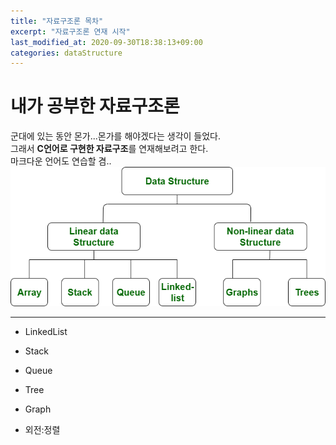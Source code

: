 ```yaml
---
title: "자료구조론 목차"
excerpt: "자료구조론 연재 시작"
last_modified_at: 2020-09-30T18:38:13+09:00
categories: dataStructure
---
```


# 내가 공부한 자료구조론

군대에 있는 동안 몬가...몬가를 해야겠다는 생각이 들었다.  
그래서 **C언어로 구현한 자료구조**를 연재해보려고 한다.  
마크다운 언어도 연습할 겸..  
![dataStructureMain](../assets/images/dataStructure.jpg)

---
* LinkedList

* Stack

* Queue

* Tree

* Graph

- 외전:정렬
